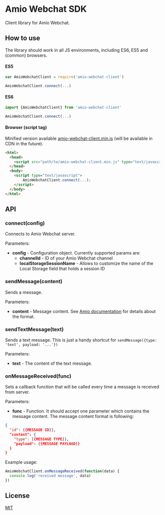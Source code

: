 # Amio Webchat SDK

Client library for Amio Webchat.

## How to use

The library should work in all JS environments, including ES6, ES5 and (common) browsers.

#### ES5
```js
var AmioWebchatClient = require('amio-webchat-client')

AmioWebchatClient.connect(...)
```

#### ES6
```js
import {AmioWebchatClient} from 'amio-webchat-client'

AmioWebchatClient.connect(...)
```

#### Browser (script tag)
Minified version available [amio-webchat-client.min.js](lib/amio-webchat-client.min.js) (will be available in CDN in the future).

```html
<html>
  <head>
    <script src="path/to/amio-webchat-client.min.js" type="text/javascript"></script>
  </head>
  <body>
    <script type="text/javascript">
        AmioWebchatClient.connect(...);
    </script>
  </body>
</html>
```

## API

### connect(config)
Connects to Amio Webchat server.

Parameters:
- **config** - Configuration object. Currently supported params are:
  - **channelId** - ID of your Amio Webchat channel
  - **localStorageSessionName** - Allows to customize the name of the Local Storage field that holds a session ID

### sendMessage(content)
Sends a message.

Parameters:
- **content** - Message content. See [Amio documentation](https://docs.amio.io/v1.0/reference#messages-send-message) for details about the format.

### sendTextMessage(text)
Sends a text message. This is just a handy shortcut for `sendMessage({type: 'text', payload: '...'})`

Parameters:
- **text** - The content of the text message.

### onMessageReceived(func)
Sets a callback function that will be called every time a message is received from server.

Parameters:
- **func** - Function. It should accept one parameter which contains the message content. The message content format is following:
```json
{
  "id": {{MESSAGE ID}},
  "content": {
    "type": {{MESSAGE TYPE}},
    "payload": {{MESSAGE PAYLOAD}}
  }
}
```

Example usage:
```js
AmioWebchatClient.onMessageReceived(function(data) {
  console.log('received message', data)
})
```

## License

[MIT](LICENSE)

